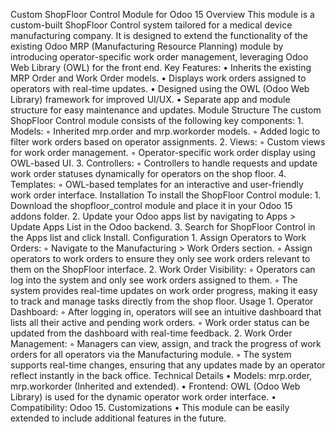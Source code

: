 Custom ShopFloor Control Module for Odoo 15
Overview
This module is a custom-built ShopFloor Control system tailored for a medical device manufacturing company. It is designed to extend the functionality of the existing Odoo MRP (Manufacturing Resource Planning) module by introducing operator-specific work order management, leveraging Odoo Web Library (OWL) for the front end.
Key Features:
    • Inherits the existing MRP Order and Work Order models.
    • Displays work orders assigned to operators with real-time updates.
    • Designed using the OWL (Odoo Web Library) framework for improved UI/UX.
    • Separate app and module structure for easy maintenance and updates.
Module Structure
The custom ShopFloor Control module consists of the following key components:
    1. Models:
        ◦ Inherited mrp.order and mrp.workorder models.
        ◦ Added logic to filter work orders based on operator assignments.
    2. Views:
        ◦ Custom views for work order management.
        ◦ Operator-specific work order display using OWL-based UI.
    3. Controllers:
        ◦ Controllers to handle requests and update work order statuses dynamically for operators on the shop floor.
    4. Templates:
        ◦ OWL-based templates for an interactive and user-friendly work order interface.
Installation
To install the ShopFloor Control module:
    1. Download the shopfloor_control module and place it in your Odoo 15 addons folder.
    2. Update your Odoo apps list by navigating to Apps > Update Apps List in the Odoo backend.
    3. Search for ShopFloor Control in the Apps list and click Install.
Configuration
    1. Assign Operators to Work Orders:
        ◦ Navigate to the Manufacturing > Work Orders section.
        ◦ Assign operators to work orders to ensure they only see work orders relevant to them on the ShopFloor interface.
    2. Work Order Visibility:
        ◦ Operators can log into the system and only see work orders assigned to them.
        ◦ The system provides real-time updates on work order progress, making it easy to track and manage tasks directly from the shop floor.
Usage
    1. Operator Dashboard:
        ◦ After logging in, operators will see an intuitive dashboard that lists all their active and pending work orders.
        ◦ Work order status can be updated from the dashboard with real-time feedback.
    2. Work Order Management:
        ◦ Managers can view, assign, and track the progress of work orders for all operators via the Manufacturing module.
        ◦ The system supports real-time changes, ensuring that any updates made by an operator reflect instantly in the back office.
Technical Details
    • Models: mrp.order, mrp.workorder (Inherited and extended).
    • Frontend: OWL (Odoo Web Library) is used for the dynamic operator work order interface.
    • Compatibility: Odoo 15.
Customizations
    • This module can be easily extended to include additional features in the future.
